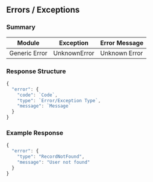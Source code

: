 ## **Errors / Exceptions**

### Summary
|Module  |  Exception  | Error Message  |
|---------  | -----  | -----------  |
| Generic Error | UnknownError  | Unknown Error |

### Response Structure
```javascript
{
  "error": {
    "code": `Code`,
    "type": `Error/Exception Type`,
    "message": `Message`
  }
}
```

### Example Response
```javascript
{
  "error": {
    "type": "RecordNotFound",
    "message": "User not found"
  }
}
```
